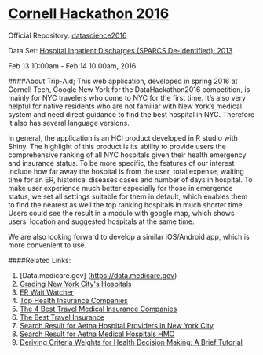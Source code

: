 # [Cornell Hackathon 2016](https://datascience2016.splashthat.com)
Official Repository: [datascience2016](https://github.com/imbenzene/datascience2016)



Data Set: [Hospital Inpatient Discharges (SPARCS De-Identified): 2013](https://health.data.ny.gov/Health/Hospital-Inpatient-Discharges-SPARCS-De-Identified/npsr-cm47)



Feb 13 10:00am - Feb 14 10:00am, 2016.




####About Trip-Aid;
This web application, developed in spring 2016 at Cornell Tech, Google New York for the DataHackathon2016 competition, is mainly for NYC travelers who come to NYC for the first time. It’s also very helpful for native residents who are not familiar with New York’s medical system and need direct guidance to find the best hospital in NYC. Therefore it also has several language versions.

In general, the application is an HCI product developed in R studio with Shiny. The highlight of this product is its ability to provide users the comprehensive ranking of all NYC hospitals given their health emergency and insurance status. 
To be more specific, the features of our interest include how far away the hospital is from the user, total expense, waiting time for an ER, historical diseases cases and number of days in hospital. 
To make user experience much better especially for those in emergence status, we set all settings suitable for them in default, which enables them to find the nearest as well the top ranking hospitals in much shorter time. 
Users could see the result in a module with google map, which shows users’ location and suggested hospitals at the same time. 

We are also looking forward to develop a similar iOS/Android app, which is more convenient to use.



####Related Links:
1.  [Data.medicare.gov] (https://data.medicare.gov)
2.  [Grading New York City's Hospitals](http://public.thenewyorkworld.com/public/2012/oct/nyw-hospital-satisfaction/index.php)
3.  [ER Wait Watcher](https://projects.propublica.org/emergency/state/NY)
4.  [Top Health Insurance Companies](http://health.usnews.com/health-news/health-insurance/articles/2013/12/16/top-health-insurance-companies)
5.  [The 4 Best Travel Medical Insurance Companies](http://www.reviews.com/travel-insurance/medical/)
6.  [The Best Travel Insurance](http://www.reviews.com/travel-insurance/)
7.  [Search Result for Aetna Hospital Providers in New York City](http://www.aetna.com/dse/search?site_id=docfind&langpref=en&tabKey=tab1#markPage=clickedPagination&whyPressed=geo&searchQuery=Hospitals&searchTypeMainTypeAhead=&searchTypeThrCol=byProvType&mainTypeAheadSelectionVal=&thrdColSelectedVal=Hospitals&aetnaId=&Quicklastname=&Quickfirstname=&QuickZipcode=10110&QuickCoordinates=40.7414%2C-73.99030000000002&quickCategoryCode=&QuickGeoType=city&geoSearch=New%20York%20City%2C%20New%20York&geoMainTypeAheadLastQuickSelectedVal=New%20York%20City%2C%20New%20York&geoBoxSearch=true&stateCode=&quickSearchTerm=&classificationLimit=&pcpSearchIndicator=&specSearchIndicator=&suppressFASTDocCall=true&linkwithoutplan=&publicPlan=NYHMO&displayPlan=Healthy%20New%20York%20HMO&zip=&filterValues=&pagination=0&radius=15&lastPageTravVal=&sendZipLimitInd=&site_id=docfind&sortOrder=&ioeqSelectionInd=&ioe_qType=&switchForStatePlanSelectionPopUp=&actualDisplayTerm=Hospitals&withinMilesVal=15)
8.  [Search Result for Aetna Medical Hospitals HMO](http://www.aetna.com/docfind/provSummarySearch.do?dspec_spec_prctc_cd=&langpref=en&search_cat=hospitals&ioq_hospital_name=&zipDecoderFlag=N&servReqIpa=GROUPIPACAL&facilities_spec_prctc_cd=&sortOrder=ASC&hospital_name=&dpcp_pcp_prctc_cd=&button_flag=S&labs_spec_prctc_cd=&spec_spec_prctc_cd=&psid=null&sortBy=dist&flagHospFlow=H&labs_individual=&miles=5&tabKey=tab1&prov_country=usa&prefilledProductCode=&provider_category=hospitals&product=MHMO%7CHMO&y=20&pharmacy_pharmacy_name=&x=74&flagUpdateFlow=&ioe_hospital_name=&planFamily=&physBhp_spec_prctc_cd=&iqSpec_spec_prctc_cd=&geo1=county&site_id=advplans&county=NEW+YORK&columnClick=N&pharmacy_spec_prctc_cd=&ieSpec_spec_prctc_cd=&zipcode=10027&facilities_individual=&opp_individual=&prefilledPlan=&state=NY&pcp_spec_prctc_cd=&lastProvRowTab2=0&lastProvRow=0)
9.  [Deriving Criteria Weights for Health Decision Making: A Brief Tutorial](http://www.academia.edu/741169/Deriving_Criteria_Weights_for_Health_Decision_Making_A_Brief_Tutorial)
